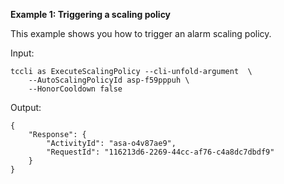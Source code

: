 **Example 1: Triggering a scaling policy**

This example shows you how to trigger an alarm scaling policy.

Input: 

```
tccli as ExecuteScalingPolicy --cli-unfold-argument  \
    --AutoScalingPolicyId asp-f59pppuh \
    --HonorCooldown false
```

Output: 
```
{
    "Response": {
        "ActivityId": "asa-o4v87ae9",
        "RequestId": "116213d6-2269-44cc-af76-c4a8dc7dbdf9"
    }
}
```


